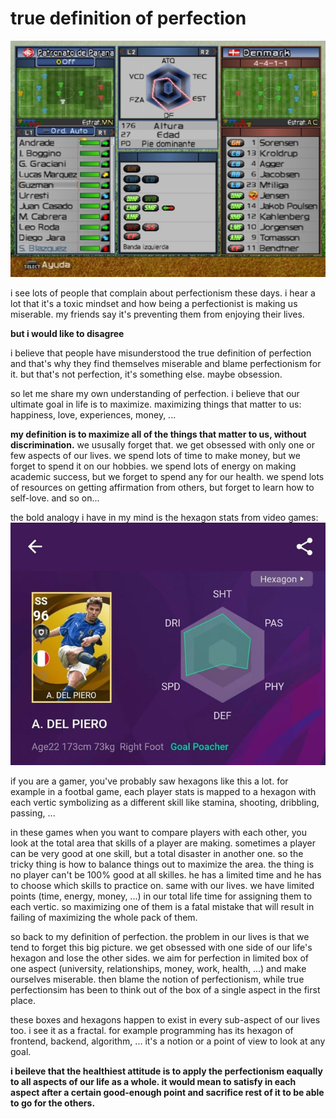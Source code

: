 # true definition of perfection
![pes-hexagon](../assets/pes-hexagon.jpg)

i see lots of people that complain about perfectionism these days. i hear a lot that it's a toxic mindset and how being a perfectionist is making us miserable. my friends say it's preventing them from enjoying their lives.

**but i would like to disagree**

i believe that people have misunderstood the true definition of perfection and that's why they find themselves miserable and blame perfectionism for it. but that's not perfection, it's something else. maybe obsession.

so let me share my own understanding of perfection.
i believe that our ultimate goal in life is to maximize. maximizing things that matter to us: happiness, love, experiences, money, ...

**my definition is to maximize all of the things that matter to us, without discrimination.**
we ususally forget that. we get obsessed with only one or few aspects of our lives. we spend lots of time to make money, but we forget to spend it on our hobbies. we spend lots of energy on making academic success, but we forget to spend any for our health. we spend lots of resources on getting affirmation from others, but forget to learn how to self-love. and so on...

the bold analogy i have in my mind is the hexagon stats from video games:
![hexagon-stats-del-piero](../assets/hexagon-stats-del-piero.jpg)

if you are a gamer, you've probably saw hexagons like this a lot. for example in a footbal game, each player stats is mapped to a hexagon with each vertic symbolizing as a different skill like stamina, shooting, dribbling, passing, ...

in these games when you want to compare players with each other, you look at the total area that skills of a player are making. sometimes a player can be very good at one skill, but a total disaster in another one. so the tricky thing is how to balance things out to maximize the area. the thing is no player can't be 100% good at all skilles. he has a limited time and he has to choose which skills to practice on. same with our lives. we have limited points (time, energy, money, ...) in our total life time for assigning them to each vertic. so maximizing one of them is a fatal mistake that will result in failing of maximizing the whole pack of them.

so back to my definition of perfection. the problem in our lives is that we tend to forget this big picture. we get obsessed with one side of our life's hexagon and lose the other sides. we aim for perfection in limited box of one aspect (university, relationships, money, work, health, ...) and make ourselves miserable. then blame the notion of perfectionism, while true perfectionsim has been to think out of the box of a single aspect in the first place.

these boxes and hexagons happen to exist in every sub-aspect of our lives too. i see it as a fractal. for example programming has its hexagon of frontend, backend, algorithm, ... it's a notion or a point of view to look at any goal.

**i beileve that the healthiest attitude is to apply the perfectionism eaqually to all aspects of our life as a whole. it would mean to satisfy in each aspect after a certain good-enough point and sacrifice rest of it to be able to go for the others.**